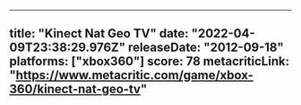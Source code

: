 
---
title: "Kinect Nat Geo TV"
date: "2022-04-09T23:38:29.976Z"
releaseDate: "2012-09-18"
platforms: ["xbox360"]
score: 78
metacriticLink: "https://www.metacritic.com/game/xbox-360/kinect-nat-geo-tv"
---
